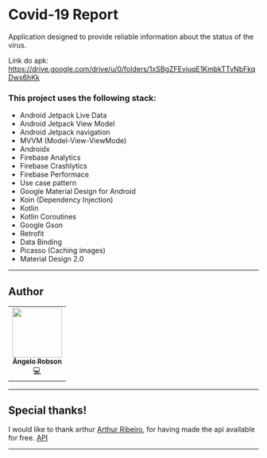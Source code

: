 # Covid-19 Report

Application designed to provide reliable information about the status of the virus.

Link do apk: https://drive.google.com/drive/u/0/folders/1xSBgZFEvjuqE1KmbkTTvNbFkqDws6hKk


### This project uses the following stack:

- Android Jetpack Live Data
- Android Jetpack View Model
- Android Jetpack navigation
- MVVM (Model-View-ViewMode)
- Androidx
- Firebase Analytics
- Firebase Crashlytics
- Firebase Performace
- Use case pattern
- Google Material Design for Android
- Koin (Dependency Injection)
- Kotlin
- Kotlin Coroutines
- Google Gson
- Retrofit
- Data Binding
- Picasso (Caching images)
- Material Design 2.0

---

## Author

<table>
  <tr>
    <td align="center">
        <a href="https://github.com/angelorobsonmelo">
            <img src="https://avatars2.githubusercontent.com/u/11642459?s=460&u=58ec66eae8d5053422fd7ce064e056589319d44f&v=4" width="100px;" alt=""/>
            <br />
            <sub><b>Ângelo Robson</b></sub>
            <br />
            </a><a title="Code">💻</a>
        </a>
    </td>
  <tr>
</table>

---

## Special thanks! 

I would like to thank arthur [Arthur Ribeiro](https://github.com/devarthurribeiro), for having made the api available for free. [API](https://github.com/devarthurribeiro/covid19-brazil-api)

---
